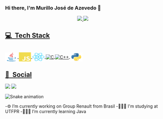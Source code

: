 ### Hi there, I'm Murillo José de Azevedo 👋

<div align="center">
  <a href="https://github.com/MurilloAzevedo">
  <img height="180em" src="https://github-readme-stats.vercel.app/api?username=MurilloAzevedo&show_icons=true&theme=tokyonight&include_all_commits=true&count_private=true"/>
  <img height="180em" src="https://github-readme-stats.vercel.app/api/top-langs/?username=MurilloAzevedo&layout=compact&langs_count=7&theme=tokyonight"/>
</div>
  
  ## 💻 &nbsp;Tech Stack
  
  <div style="display: inline_block"><br>
  <img align="center" alt="J" height="30" width="40" src="https://raw.githubusercontent.com/devicons/devicon/master/icons/java/java-original.svg">
  <img align="center" alt="Js" height="30" width="40" src="https://raw.githubusercontent.com/devicons/devicon/master/icons/javascript/javascript-plain.svg">
  <img align="center" alt="React" height="30" width="40" src="https://raw.githubusercontent.com/devicons/devicon/master/icons/react/react-original.svg">
  <img align="center" alt="C" height="30" width="50" src="https://img.shields.io/badge/C-00599C?style=for-the-badge&logo=c&logoColor=white">
  <img align="center" alt="C++" height="30" width="50" src="https://img.shields.io/badge/C%2B%2B-00599C?style=for-the-badge&logo=c%2B%2B&logoColor=white">
  <img align="center" alt="Python" height="30" width="40" src="https://raw.githubusercontent.com/devicons/devicon/master/icons/python/python-original.svg">
</div>
  
  ## 🔗 &nbsp;Social
  
 <div>
  <a href = "mailto:murilloazevedo2@gmail.com"><img src="https://img.shields.io/badge/-Gmail-%23333?style=for-the-badge&logo=gmail&logoColor=white" target="_blank"></a>
  <a href="https://www.linkedin.com/in/murillo-jos%C3%A9-de-azevedo-b856a0153" target="_blank"><img src="https://img.shields.io/badge/-LinkedIn-%230077B5?style=for-the-badge&logo=linkedin&logoColor=white" target="_blank"></a> 
   
   ![Snake animation](https://github.com/MurilloAzevedo/MurilloAzevedo/blob/output/github-contribution-grid-snake.svg)
   
 </div>

-⚙ I’m currently working on Group Renault from Brasil
-👨🏻‍🎓 I'm studying at UTFPR
-👨🏻‍💻 I’m currently learning Java




